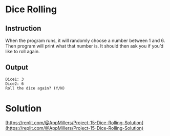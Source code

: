 # Dice Rolling

## Instruction


When the program runs, it will randomly choose a number between 1 and 6. Then program will print what that number is. It should then ask you if you’d like to roll again. 



## Output
```
Dice1: 3 
Dice2: 6
Roll the dice again? (Y/N)
```



# Solution

[https://replit.com/@AppMillers/Project-15-Dice-Rolling-Solution](https://replit.com/@AppMillers/Project-15-Dice-Rolling-Solution)